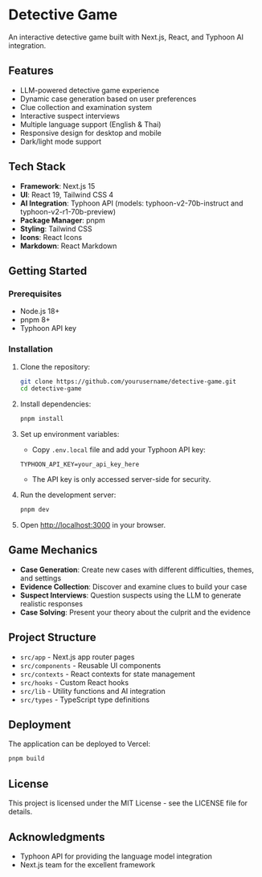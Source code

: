 # Detective Game

An interactive detective game built with Next.js, React, and Typhoon AI integration.

## Features

- LLM-powered detective game experience
- Dynamic case generation based on user preferences
- Clue collection and examination system
- Interactive suspect interviews
- Multiple language support (English & Thai)
- Responsive design for desktop and mobile
- Dark/light mode support

## Tech Stack

- **Framework**: Next.js 15
- **UI**: React 19, Tailwind CSS 4
- **AI Integration**: Typhoon API (models: typhoon-v2-70b-instruct and typhoon-v2-r1-70b-preview)
- **Package Manager**: pnpm
- **Styling**: Tailwind CSS
- **Icons**: React Icons
- **Markdown**: React Markdown

## Getting Started

### Prerequisites

- Node.js 18+ 
- pnpm 8+
- Typhoon API key

### Installation

1. Clone the repository:
   ```bash
   git clone https://github.com/yourusername/detective-game.git
   cd detective-game
   ```

2. Install dependencies:
   ```bash
   pnpm install
   ```

3. Set up environment variables:
   - Copy `.env.local` file and add your Typhoon API key:
   ```
   TYPHOON_API_KEY=your_api_key_here
   ```
   - The API key is only accessed server-side for security.

4. Run the development server:
   ```bash
   pnpm dev
   ```

5. Open [http://localhost:3000](http://localhost:3000) in your browser.

## Game Mechanics

- **Case Generation**: Create new cases with different difficulties, themes, and settings
- **Evidence Collection**: Discover and examine clues to build your case
- **Suspect Interviews**: Question suspects using the LLM to generate realistic responses
- **Case Solving**: Present your theory about the culprit and the evidence

## Project Structure

- `src/app` - Next.js app router pages
- `src/components` - Reusable UI components
- `src/contexts` - React contexts for state management
- `src/hooks` - Custom React hooks
- `src/lib` - Utility functions and AI integration
- `src/types` - TypeScript type definitions

## Deployment

The application can be deployed to Vercel:

```bash
pnpm build
```

## License

This project is licensed under the MIT License - see the LICENSE file for details.

## Acknowledgments

- Typhoon API for providing the language model integration
- Next.js team for the excellent framework
